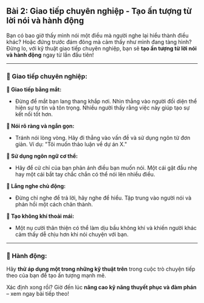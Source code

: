 ## Bài 2: Giao tiếp chuyên nghiệp - Tạo ấn tượng từ lời nói và hành động  

Bạn có bao giờ thấy mình nói một điều mà người nghe lại hiểu thành điều khác? Hoặc đứng trước đám đông mà cảm thấy như mình đang tàng hình? Đừng lo, với kỹ thuật giao tiếp chuyên nghiệp, bạn sẽ **tạo ấn tượng từ lời nói và hành động** ngay từ lần đầu tiên!

---

### 📌 Giao tiếp chuyên nghiệp:  

**🔹 Giao tiếp bằng mắt:**
- Đừng để mắt bạn lang thang khắp nơi. Nhìn thẳng vào người đối diện thể hiện sự tự tin và tôn trọng. Nhiều người thấy rằng việc này giúp tạo sự kết nối tốt hơn.

**🔹 Nói rõ ràng và ngắn gọn:**
- Tránh nói lòng vòng. Hãy đi thẳng vào vấn đề và sử dụng ngôn từ đơn giản. Ví dụ: "Tôi muốn thảo luận về dự án X."  

**🔹 Sử dụng ngôn ngữ cơ thể:**
- Hãy để cử chỉ của bạn phản ánh điều bạn muốn nói. Một cái gật đầu nhẹ hay một cái bắt tay chắc chắn có thể nói lên nhiều điều.

**🔹 Lắng nghe chủ động:**
- Đừng chỉ nghe để trả lời, hãy nghe để hiểu. Tập trung vào người nói và phản hồi một cách chân thành.  

**🔹 Tạo không khí thoải mái:**
- Một nụ cười thân thiện có thể làm dịu bầu không khí và khiến người khác cảm thấy dễ chịu hơn khi nói chuyện với bạn.

---

### 🚀 Hành động:  

Hãy **thử áp dụng một trong những kỹ thuật trên** trong cuộc trò chuyện tiếp theo của bạn để tạo ấn tượng mạnh mẽ.

Xác định xong rồi? Giờ đến lúc **nâng cao kỹ năng thuyết phục và đàm phán** – xem ngay bài tiếp theo!  